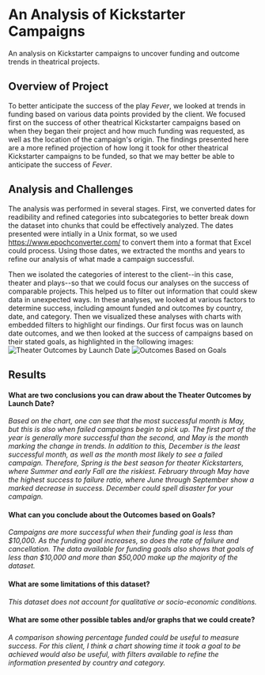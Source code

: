 # An Analysis of Kickstarter Campaigns
An analysis on Kickstarter campaigns to uncover funding and outcome trends in theatrical projects.

## Overview of Project
To better anticipate the success of the play *Fever*, we looked at trends in funding based on various data points provided by the client. We focused first on the success of other theatrical Kickstarter campaigns based on when they began their project and how much funding was requested, as well as the location of the campaign's origin. The findings presented here are a more refined projection of how long it took for other theatrical Kickstarter campaigns to be funded, so that we may better be able to anticipate the success of *Fever*.

## Analysis and Challenges
The analysis was performed in several stages. First, we converted dates for readibility and refined categories into subcategories to better break down the dataset into chunks that could be effectively analyzed. The dates presented were intially in a Unix format, so we used https://www.epochconverter.com/ to convert them into a format that Excel could process. Using those dates, we extracted the months and years to refine our analysis of what made a campaign successful.

Then we isolated the categories of interest to the client--in this case, theater and plays--so that we could focus our analyses on the success of comparable projects. This helped us to filter out information that could skew data in unexpected ways. In these analyses, we looked at various factors to determine success, including amount funded and outcomes by country, date, and category. Then we visualized these analyses with charts with embedded filters to highlight our findings. Our first focus was on launch date outcomes, and we then looked at the success of campaigns based on their stated goals, as highlighted in the following images: ![Theater Outcomes by Launch Date](/assets/images/Theater_Outcomes_vs_Launch.png)
![Outcomes Based on Goals](/assets/images/Outcomes_vs_Goals.png)

## Results
#### What are two conclusions you can draw about the Theater Outcomes by Launch Date?
*Based on the chart, one can see that the most successful month is May, but this is also when failed campaigns begin to pick up. The first part of the year is generally more successful than the second, and May is the month marking the change in trends. In addition to this, December is the least successful month, as well as the month most likely to see a failed campaign. Therefore, Spring is the best season for theater Kickstarters, where Summer and early Fall are the riskiest. February through May have the highest success to failure ratio, where June through September show a marked decrease in success. December could spell disaster for your campaign.*


#### What can you conclude about the Outcomes based on Goals?
*Campaigns are more successful when their funding goal is less than $10,000. As the funding goal increases, so does the rate of failure and cancellation. The data available for funding goals also shows that goals of less than $10,000 and more than $50,000 make up the majority of the dataset.*

#### What are some limitations of this dataset?
*This dataset does not account for qualitative or socio-economic conditions.*


#### What are some other possible tables and/or graphs that we could create?
*A comparison showing percentage funded could be useful to measure success. For this client, I think a chart showing time it took a goal to be achieved would also be useful, with filters available to refine the information presented by country and category.*
